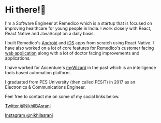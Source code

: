 # Hi there!👋

I'm a Software Engineer at Remedico which is a startup that is focused on improving healthcare for young people in India. I work closely with React, React Native and JavaScript on a daily basis.

I built Remedico's [Android](https://play.google.com/store/apps/details?id=com.remedicoapp) and [iOS](https://apps.apple.com/in/app/remedico/id1478936836) apps from scratch using React Native. I have also worked on a lot of core features for Remedico's customer facing [web application](https://remedicohealth.com) along with a lot of doctor facing improvements and applications.

I have worked for Accenture's [myWizard](https://www.accenture.com/in-en/services/applied-intelligence/mywizard-intelligent-automation-platform) in the past which is an intelligence tools based automation platform.

I graduated from PES University (then called PESIT) in 2017 as an Electronics & Communications Engineer.

Feel free to contact me on some of my social links below.

[Twitter @NikhilBAsrani](https://twitter.com/NikhilBAsrani)

[Instagram @nikhilasrani](https://instagram.com/nikhilasrani)
